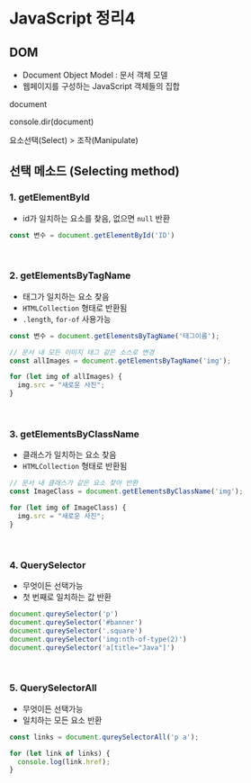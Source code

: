 # JavaScript 정리4



## DOM

- Document Object Model : 문서 객체 모델
- 웹페이지를 구성하는 JavaScript 객체들의 집합

document

console.dir(document)

 

요소선택(Select) > 조작(Manipulate)



## 선택 메소드 (Selecting method)

### 1. getElementById

- id가 일치하는 요소를 찾음, 없으면 `null` 반환

```javascript
const 변수 = document.getElementById('ID')
```

​    

### 2. getElementsByTagName

- 태그가 일치하는 요소 찾음
- `HTMLCollection` 형태로 반환됨
- `.length`, `for-of` 사용가능

```javascript
const 변수 = document.getElementsByTagName('태그이름');

// 문서 내 모든 이미지 태그 같은 소스로 변경
const allImages = document.getElementsByTagName('img');

for (let img of allImages) {
  img.src = "새로운 사진";
}
```

​    

### 3. getElementsByClassName

- 클래스가 일치하는 요소 찾음
- `HTMLCollection` 형태로 반환됨

```javascript
// 문서 내 클래스가 같은 요소 찾아 반환
const ImageClass = document.getElementsByClassName('img');

for (let img of ImageClass) {
  img.src = "새로운 사진";
}
```

​    

### 4. QuerySelector

- 무엇이든 선택가능
- 첫 번째로 일치하는 값 반환

```javascript
document.qureySelector('p')
document.qureySelector('#banner')
document.qureySelector('.square')
document.qureySelector('img:nth-of-type(2)')
document.qureySelector('a[title="Java"]')
```

​     

### 5. QuerySelectorAll

- 무엇이든 선택가능
- 일치하는 모든 요소 반환

```javascript
const links = document.qureySelectorAll('p a');

for (let link of links) {
  console.log(link.href);
}
```

